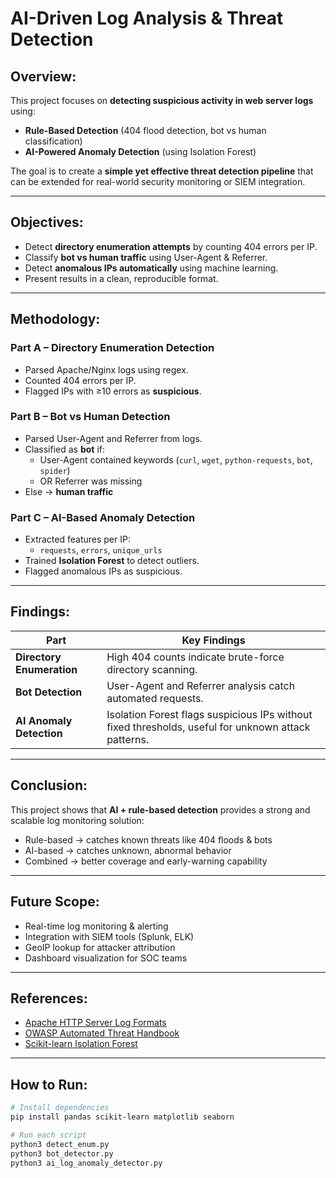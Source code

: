# AI-Driven Log Analysis & Threat Detection

## Overview:
This project focuses on **detecting suspicious activity in web server logs** using:
- **Rule-Based Detection** (404 flood detection, bot vs human classification)
- **AI-Powered Anomaly Detection** (using Isolation Forest)

The goal is to create a **simple yet effective threat detection pipeline** that can be extended for real-world security monitoring or SIEM integration.

---

## Objectives:
- Detect **directory enumeration attempts** by counting 404 errors per IP.
- Classify **bot vs human traffic** using User-Agent & Referrer.
- Detect **anomalous IPs automatically** using machine learning.
- Present results in a clean, reproducible format.

---

## Methodology:

### Part A – Directory Enumeration Detection
- Parsed Apache/Nginx logs using regex.
- Counted 404 errors per IP.
- Flagged IPs with ≥10 errors as **suspicious**.

### Part B – Bot vs Human Detection
- Parsed User-Agent and Referrer from logs.
- Classified as **bot** if:
  - User-Agent contained keywords (`curl`, `wget`, `python-requests`, `bot`, `spider`)
  - OR Referrer was missing
- Else → **human traffic**

### Part C – AI-Based Anomaly Detection
- Extracted features per IP:
  - `requests`, `errors`, `unique_urls`
- Trained **Isolation Forest** to detect outliers.
- Flagged anomalous IPs as suspicious.

---

## Findings:

| Part | Key Findings |
|------|--------------|
| **Directory Enumeration** | High 404 counts indicate brute-force directory scanning. |
| **Bot Detection** | User-Agent and Referrer analysis catch automated requests. |
| **AI Anomaly Detection** | Isolation Forest flags suspicious IPs without fixed thresholds, useful for unknown attack patterns. |

---

## Conclusion:
This project shows that **AI + rule-based detection** provides a strong and scalable log monitoring solution:
- Rule-based → catches known threats like 404 floods & bots
- AI-based → catches unknown, abnormal behavior
- Combined → better coverage and early-warning capability

---

## Future Scope:
- Real-time log monitoring & alerting
- Integration with SIEM tools (Splunk, ELK)
- GeoIP lookup for attacker attribution
- Dashboard visualization for SOC teams

---

## References:
- [Apache HTTP Server Log Formats](https://httpd.apache.org/docs/)
- [OWASP Automated Threat Handbook](https://owasp.org/)
- [Scikit-learn Isolation Forest](https://scikit-learn.org/stable/modules/generated/sklearn.ensemble.IsolationForest.html)

---

## How to Run:
```bash
# Install dependencies
pip install pandas scikit-learn matplotlib seaborn

# Run each script
python3 detect_enum.py
python3 bot_detector.py
python3 ai_log_anomaly_detector.py

